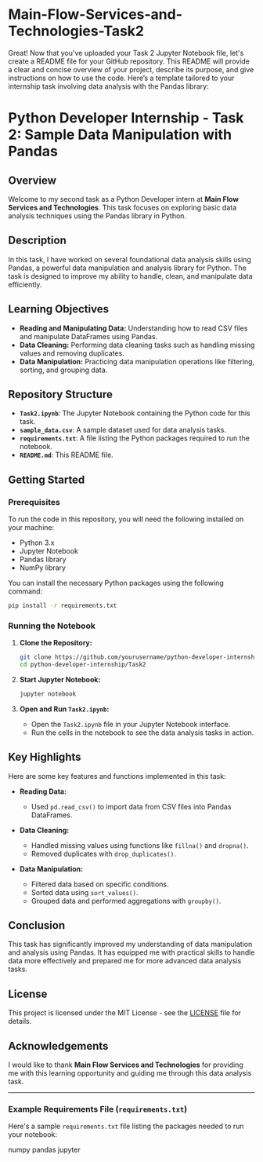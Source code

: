 # Main-Flow-Services-and-Technologies-Task2
Great! Now that you've uploaded your Task 2 Jupyter Notebook file, let's create a README file for your GitHub repository. This README will provide a clear and concise overview of your project, describe its purpose, and give instructions on how to use the code. Here’s a template tailored to your internship task involving data analysis with the Pandas library:



# Python Developer Internship - Task 2: Sample Data Manipulation with Pandas

## Overview

Welcome to my second task as a Python Developer intern at **Main Flow Services and Technologies**. This task focuses on exploring basic data analysis techniques using the Pandas library in Python. 

## Description

In this task, I have worked on several foundational data analysis skills using Pandas, a powerful data manipulation and analysis library for Python. The task is designed to improve my ability to handle, clean, and manipulate data efficiently.

## Learning Objectives

- **Reading and Manipulating Data:** Understanding how to read CSV files and manipulate DataFrames using Pandas.
- **Data Cleaning:** Performing data cleaning tasks such as handling missing values and removing duplicates.
- **Data Manipulation:** Practicing data manipulation operations like filtering, sorting, and grouping data.

## Repository Structure

- **`Task2.ipynb`**: The Jupyter Notebook containing the Python code for this task.
- **`sample_data.csv`**: A sample dataset used for data analysis tasks.
- **`requirements.txt`**: A file listing the Python packages required to run the notebook.
- **`README.md`**: This README file.

## Getting Started

### Prerequisites

To run the code in this repository, you will need the following installed on your machine:

- Python 3.x
- Jupyter Notebook
- Pandas library
- NumPy library

You can install the necessary Python packages using the following command:

```bash
pip install -r requirements.txt
```

### Running the Notebook

1. **Clone the Repository:**

   ```bash
   git clone https://github.com/yourusername/python-developer-internship.git
   cd python-developer-internship/Task2
   ```

2. **Start Jupyter Notebook:**

   ```bash
   jupyter notebook
   ```

3. **Open and Run `Task2.ipynb`:**

   - Open the `Task2.ipynb` file in your Jupyter Notebook interface.
   - Run the cells in the notebook to see the data analysis tasks in action.

## Key Highlights

Here are some key features and functions implemented in this task:

- **Reading Data:**
  - Used `pd.read_csv()` to import data from CSV files into Pandas DataFrames.
  
- **Data Cleaning:**
  - Handled missing values using functions like `fillna()` and `dropna()`.
  - Removed duplicates with `drop_duplicates()`.

- **Data Manipulation:**
  - Filtered data based on specific conditions.
  - Sorted data using `sort_values()`.
  - Grouped data and performed aggregations with `groupby()`.

## Conclusion

This task has significantly improved my understanding of data manipulation and analysis using Pandas. It has equipped me with practical skills to handle data more effectively and prepared me for more advanced data analysis tasks.

## License

This project is licensed under the MIT License - see the [LICENSE](LICENSE) file for details.

## Acknowledgements

I would like to thank **Main Flow Services and Technologies** for providing me with this learning opportunity and guiding me through this data analysis task.

---

### Example Requirements File (`requirements.txt`)

Here's a sample `requirements.txt` file listing the packages needed to run your notebook:

numpy
pandas
jupyter
